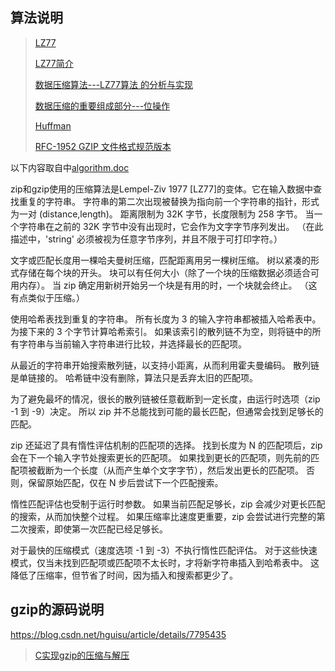 ## 算法说明

> [LZ77](https://www.cnblogs.com/en-heng/p/4992916.html)
>
> [LZ77简介](https://blog.csdn.net/weixin_30654583/article/details/95064293)
>
> [数据压缩算法---LZ77算法 的分析与实现 ](https://www.cnblogs.com/idreamo/p/9249367.html)
>
> [数据压缩的重要组成部分---位操作 ](https://www.cnblogs.com/idreamo/p/9153691.html)
>
> [Huffman](https://www.cnblogs.com/kuang17/p/7193124.html#:~:text=gzip,%E5%AF%B9%E4%BA%8E%E8%A6%81%E5%8E%8B%E7%BC%A9%E7%9A%84%E6%96%87%E4%BB%B6%EF%BC%8C%E9%A6%96%E5%85%88%E4%BD%BF%E7%94%A8LZ77%E7%AE%97%E6%B3%95%E7%9A%84%E4%B8%80%E4%B8%AA%E5%8F%98%E7%A7%8D%E8%BF%9B%E8%A1%8C%E5%8E%8B%E7%BC%A9%EF%BC%8C%E5%AF%B9%E5%BE%97%E5%88%B0%E7%9A%84%E7%BB%93%E6%9E%9C%E5%86%8D%E4%BD%BF%E7%94%A8Huffman%E7%BC%96%E7%A0%81%E7%9A%84%E6%96%B9%E6%B3%95%EF%BC%88%E5%AE%9E%E9%99%85%E4%B8%8Agzip%E6%A0%B9%E6%8D%AE%E6%83%85%E5%86%B5%EF%BC%8C%E9%80%89%E6%8B%A9%E4%BD%BF%E7%94%A8%E9%9D%99%E6%80%81Huffman%E7%BC%96%E7%A0%81%E6%88%96%E8%80%85%E5%8A%A8%E6%80%81Huffman%E7%BC%96%E7%A0%81%EF%BC%8C%E8%AF%A6%E7%BB%86%E5%86%85%E5%AE%B9%E5%9C%A8%E5%AE%9E%E7%8E%B0%E4%B8%AD%E8%AF%B4%E6%98%8E%EF%BC%89%E8%BF%9B%E8%A1%8C%E5%8E%8B%E7%BC%A9%E3%80%82)
>
> [RFC-1952 GZIP 文件格式规范版本](https://www.rfc-editor.org/rfc/rfc1952)

以下内容取自中[algorithm.doc](ftp://prep.ai.mit.edu/pub/gnu/gzip/gzip-1.12.tar.gz)

zip和gzip使用的压缩算法是Lempel-Ziv 1977 [LZ77]的变体。它在输入数据中查找重复的字符串。 字符串的第二次出现被替换为指向前一个字符串的指针，形式为一对 (distance,length)。 距离限制为 32K 字节，长度限制为 258 字节。 当一个字符串在之前的 32K 字节中没有出现时，它会作为文字字节序列发出。 （在此描述中，'string' 必须被视为任意字节序列，并且不限于可打印字符。）

文字或匹配长度用一棵哈夫曼树压缩，匹配距离用另一棵树压缩。 树以紧凑的形式存储在每个块的开头。 块可以有任何大小（除了一个块的压缩数据必须适合可用内存）。 当 zip 确定用新树开始另一个块是有用的时，一个块就会终止。 （这有点类似于压缩。）

使用哈希表找到重复的字符串。 所有长度为 3 的输入字符串都被插入哈希表中。 为接下来的 3 个字节计算哈希索引。 如果该索引的散列链不为空，则将链中的所有字符串与当前输入字符串进行比较，并选择最长的匹配项。

从最近的字符串开始搜索散列链，以支持小距离，从而利用霍夫曼编码。 散列链是单链接的。 哈希链中没有删除，算法只是丢弃太旧的匹配项。

为了避免最坏的情况，很长的散列链被任意截断到一定长度，由运行时选项（zip -1 到 -9）决定。 所以 zip 并不总能找到可能的最长匹配，但通常会找到足够长的匹配。

zip 还延迟了具有惰性评估机制的匹配项的选择。 找到长度为 N 的匹配项后，zip 会在下一个输入字节处搜索更长的匹配项。 如果找到更长的匹配项，则先前的匹配项被截断为一个长度（从而产生单个文字字节），然后发出更长的匹配项。 否则，保留原始匹配，仅在 N 步后尝试下一个匹配搜索。

惰性匹配评估也受制于运行时参数。 如果当前匹配足够长，zip 会减少对更长匹配的搜索，从而加快整个过程。 如果压缩率比速度更重要，zip 会尝试进行完整的第二次搜索，即使第一次匹配已经足够长。

对于最快的压缩模式（速度选项 -1 到 -3）不执行惰性匹配评估。 对于这些快速模式，仅当未找到匹配项或匹配项不太长时，才将新字符串插入到哈希表中。 这降低了压缩率，但节省了时间，因为插入和搜索都更少了。

## gzip的源码说明

https://blog.csdn.net/hguisu/article/details/7795435

> [C实现gzip的压缩与解压](https://blog.csdn.net/moxiaomomo/article/details/52385837)